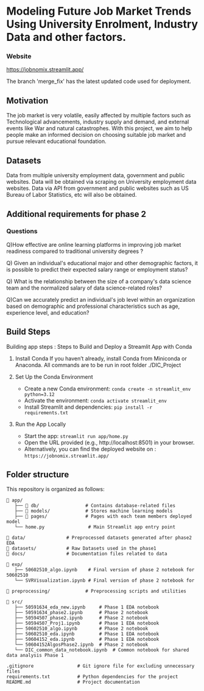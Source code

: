 # Modeling Future Job Market Trends Using University Enrolment, Industry Data and other factors.

### Website
https://jobnomix.streamlit.app/

The branch 'merge_fix' has the latest updated code used for deployment.

## Motivation
The job market is very volatile, easily affected by multiple factors such as Technological advancements, industry supply and demand, and external events like War and natural catastrophes. With this project, we aim to help people make an informed decision on choosing suitable job market and pursue relevant educational foundation. 

## Datasets 
Data from multiple university employment data, government and public websites. Data will be obtained via scraping on University employment data websites. Data via API from government and public websites such as US Bureau of Labor Statistics, etc will also be obtained.



## Additional requirements for phase 2
### Questions

Q)How effective are online learning platforms in improving job market readiness compared to traditional university degrees ? 
<br>

Q) Given an individual's educational major and other demographic factors, it is possible to predict their expected salary range or employment status?
<br>

Q) What is the relationship between the size of a company's data science team and the normalized salary of data science-related roles? 
 <br>



Q)Can we accurately predict an individual's job level within an organization based on demographic and professional characteristics such as age, experience level, and education?
<br>

## Build Steps
Building app steps : 
Steps to Build and Deploy a Streamlit App with Conda

1. Install Conda
If you haven’t already, install Conda from Miniconda or Anaconda. All commands are to be run in root folder ./DIC_Project

2. Set Up the Conda Environment
    -  	Create a new Conda environment:
            `conda create -n streamlit_env python=3.12`
    -   Activate the environment:
            `conda activate streamlit_env`
    -   Install Streamlit and dependencies:
            `pip install -r requirements.txt`

3. Run the App Locally
    -	Start the app:
            `streamlit run app/home.py`
    -	Open the URL provided (e.g., http://localhost:8501) in your browser.
    -   Alternatively, you can find the deployed website on :
            `https://jobnomix.streamlit.app/`

## Folder structure

This repository is organized as follows:

```plaintext
📂 app/
   ├── 📂 db/                 # Contains database-related files
   ├── 📂 models/             # Stores machine learning models
   ├── 📂 pages/              # Pages with each team members deployed model 
   └── home.py                # Main Streamlit app entry point

📂 data/               # Preprocessed datasets generated after phase2 EDA
📂 datasets/           # Raw Datasets used in the phase1
📂 docs/               # Documentation files related to data

📂 exp/
   ├── 50602510_algo.ipynb    # Final version of phase 2 notebook for 50602510
   └── SVRVisualization.ipynb # Final version of phase 2 notebook for 

📂 preprocessing/             # Preprocessing scripts and utilities

📂 src/
   ├── 50591634_eda_new.ipynb     # Phase 1 EDA notebook
   ├── 50591634_phase2.ipynb      # Phase 2 notebook 
   ├── 50594507_phase2.ipynb      # Phase 2 notebook 
   ├── 50594507_Proj1.ipynb       # Phase 1 EDA notebook
   ├── 50602510_algo.ipynb        # Phase 2 notebook
   ├── 50602510_eda.ipynb         # Phase 1 EDA notebook
   ├── 50604152_eda.ipynb         # Phase 1 EDA notebook
   └── 50604152AlgosPhase2.ipynb  # Phase 2 notebook 
   └── DIC_common_data_notebook.ipynb  # Common notebook for shared data analysis Phase 1

.gitignore                # Git ignore file for excluding unnecessary files
requirements.txt          # Python dependencies for the project
README.md                 # Project documentation
```
